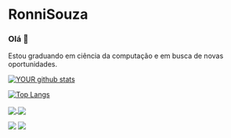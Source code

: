 # RonniSouza


### Olá 👋
Estou graduando em ciência da computação e em busca de novas oportunidades.

[ ![YOUR github stats](https://github-readme-stats.vercel.app/api?username=RonniSouza&count_private=true&show_icons=true&theme=radical)](https://github.com/RonniSouza)

[![Top Langs](https://github-readme-stats.vercel.app/api/top-langs/?username=RonniSouza&layout=compact&theme=radical)](https://github.com/RonniSouza)

<a href="https://github.com/RonniSouza/">
  <img align="center" src="https://github-readme-stats.vercel.app/api/pin/?username=RonniSouza" />
</a>
<a href="https://github.com/RonniSouza/">
  <img align="center" src="https://github-readme-stats.vercel.app/api/pin/?username=RonniSouza&repo=convoychat" />
</a>





[<img src="https://img.shields.io/badge/linkedin-%230077B5.svg?&style=for-the-badge&logo=linkedin&logoColor=white" />](https://www.linkedin.com/in/ronni-souza/) [<img src = "https://img.shields.io/badge/instagram-%23E4405F.svg?&style=for-the-badge&logo=instagram&logoColor=white">](https://www.instagram.com/ronnisouza/) 
